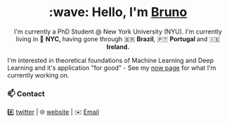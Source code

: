<h1 align='center'> :wave: Hello, I'm <a href="https://brunogomescoelho.github.io"> Bruno</a> </h1>

<p align='center'>
  I'm currently a PhD Student @ New York University (NYU). I'm currently living in 🗽 <b> NYC, </b> having gone through 🇧🇷 <b> Brazil</b>, 🇵🇹 <b> Portugal </b> and 🇮🇪 <b> Ireland. </b>
</p>

I'm interested in theoretical foundations of Machine Learning and Deep Learning and it's application "for good" - See my [now page](https://brunogomescoelho.github.io/) for what I'm currently working on.

### 📫 Contact

#️⃣ [twitter][0] | 🌐 [website][1] | ✉️ [Email](mailto:bruno.coelho@nyu.edu)
 

[0]: https://twitter.com/BrunoCoelhoG
[1]: https://brunogomescoelho.github.io/
[2]: https://joaogui1.netlify.app/

<!--
**BrunoGomesCoelho/BrunoGomesCoelho** is a ✨ _special_ ✨ repository because its `README.md` (this file) appears on your GitHub profile.

Here are some ideas to get you started:

- 🔭 I’m currently working on ...
- 🌱 I’m currently learning ...
- 👯 I’m looking to collaborate on ...
- 🤔 I’m looking for help with ...
- 💬 Ask me about ...
- 📫 How to reach me: ...
- 😄 Pronouns: ...
- ⚡ Fun fact: ...
-->
